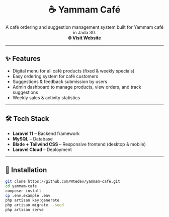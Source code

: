 <p align="center">
  <a href="https://yammam-cafe-main-olbq74.laravel.cloud" target="_blank">
  </a>
</p>

<h1 align="center">☕ Yammam Café</h1>

<p align="center">
  A café ordering and suggestion management system built for Yammam café in Jada 30.  
  <br/>
  <a href="https://yammam-cafe-main-olbq74.laravel.cloud" target="_blank"><strong>🌐 Visit Website</strong></a>
</p>

---

## ✨ Features
- Digital menu for all café products (fixed & weekly specials)  
- Easy ordering system for café customers
- Suggestions & feedback submission by users  
- Admin dashboard to manage products, view orders, and track suggestions  
- Weekly sales & activity statistics  

---

## 🛠️ Tech Stack
- **Laravel 11** – Backend framework  
- **MySQL** – Database  
- **Blade + Tailwind CSS** – Responsive frontend (desktop & mobile)  
- **Laravel Cloud** – Deployment  

---

## 🚀 Installation
```bash
git clone https://github.com/Wtedev/yammam-cafe.git
cd yammam-cafe
composer install
cp .env.example .env
php artisan key:generate
php artisan migrate --seed
php artisan serve
